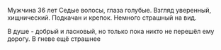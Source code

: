 Мужчина 36 лет
Седые волосы, глаза голубые. Взгляд уверенный, хищнический. Подкачан и крепок. 
Немного страшный на вид. 

В душе - добрый и ласковый, но только пока никто не перешёл ему дорогу.
В гневе ещё страшнее